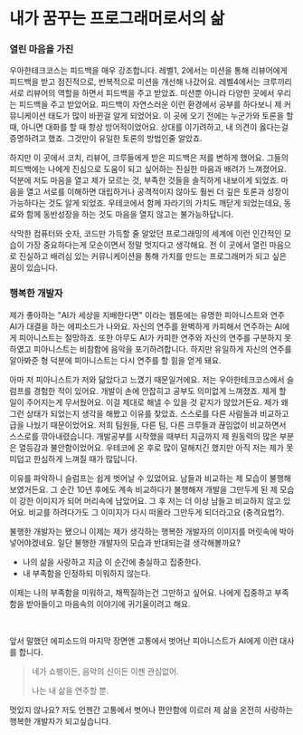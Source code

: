 # 내가 꿈꾸는 프로그래머로서의 삶

### 열린 마음을 가진

우아한테크코스는 피드백을 매우 강조합니다. 레벨1, 2에서는 미션을 통해 리뷰어에게 피드백을 받고 점진적으로, 반복적으로 미션을 개선해 나갔어요. 레벨4에서는 크루끼리 서로 리뷰어의 역할을 하면서 피드백을 주고 받았죠. 미션뿐 아니라 다양한 곳에서 우리는 피드백을 주고 받았어요. 피드백이 자연스러운 이런 환경에서 공부를 하다보니 제 커뮤니케이션 태도가 많이 바뀐걸 알게 되었어요. 이 곳에 오기 전에는 누군가와 토론을 할 때, 아니면 대화를 할 때 항상 방어적이었어요. 상대를 이기려하고, 내 의견이 옳다는걸 증명하려고 했죠. 그것만이 유일한 토론의 방법인줄 알았죠.

하지만 이 곳에서 코치, 리뷰어, 크루들에게 받은 피드백은 저를 변하게 했어요. 그들의 피드백에는 나에게 진심으로 도움이 되고 싶어하는 진실한 마음과 배려가 느껴졌어요. 덕분에 저도 마음을 열고 제가 모르는 것, 부족한 것들을 솔직하게 내보이게 되었죠. 마음을 열고 서로를 이해하면 대립하거나 공격적이지 않아도 훨씬 더 깊은 토론과 성장이 가능하다는 것도 알게 되었죠. 우테코에서 함께 자라기의 가치도 깨닫게 되었는데요, 동료와 함께 동반성장을 하는 것도 마음을 열지 않고는 불가능하답니다.

삭막한 컴퓨터와 숫자, 코드만 가득할 줄 알았던 프로그래밍의 세계에 이런 인간적인 모습이 가장 중요하다는게 모순이면서 정말 멋지다고 생각해요. 전 이 곳에서 열린 마음으로 진실하고 배려심 있는 커뮤니케이션을 통해 가치를 만드는 프로그래머가 되고 싶은 꿈이 있습니다.

### 행복한 개발자

제가 좋아하는 "AI가 세상을 지배한다면" 이라는 웹툰에는 유명한 피아니스트와 연주 AI가 대결을 하는 에피소드가 나와요. 자신의 연주를 완벽하게 카피해서 연주하는 AI에게 피아니스트는 절망하죠. 또한 아무도 AI가 카피한 연주와 자신의 연주를 구분하지 못하였고 피아니스트는 비참함에 음악을 포기하려합니다. 하지만 유일하게 자신의 연주를 알아봐준 형 덕분에 피아니스트는 다시 연주를 할 힘을 얻게 돼요.

아마 저 피아니스트가 저와 닮았다고 느꼈기 때문일거에요. 저는 우아한테크코스에서 슬럼프를 경험한 적이 있어요. 개발이 손에 안잡히고 공부도 의미없게 느껴졌죠. 제게 할 일이 주어지는게 무서웠어요. 이걸 제대로 해낼 수 있을 것 같지가 않았거든요. 제가 왜 그런 상태가 되었는지 생각을 해봤고 이유를 찾았죠. 스스로를 다른 사람들과 비교하고 급을 나눴기 때문이었어요. 저희 팀원들, 다른 팀, 다른 크루들과 끊임없이 비교하면서 스스로를 깎아내렸습니다. 개발공부를 시작했을 때부터 지금까지 제 원동력의 많은 부분은 열등감과 불안함이었어요. 우테코에 온 후로 많이 덜해지긴 했지만 아직 저는 제가 못미덥고 한심하게 느껴질 때가 많답니다.

이유를 파악하니 슬럼프는 쉽게 벗어날 수 있었어요. 남들과 비교하는 제 모습이 불행해보였거든요. 그 순간 10년 후에도 계속 비교하다가 불행해져 개발을 그만두게 된 제 모습이 강한 이미지가 되어 머리속에 남았어요. 그 후 저는 더 이상 남들고 비교하지 않고 있어요. 비교를 하려다가도 그 이미지가 다시 떠올라 그만두게 되더라고요 (충격요법?).

불행한 개발자는 됐으니 이제는 제가 생각하는 행복한 개발자의 이미지를 머릿속에 박아넣어야겠네요. 일단 불행한 개발자의 모습과 반대되는걸 생각해볼까요? 

- 나의 삶을 사랑하고 지금 이 순간에 충실하고 집중한다.
- 내 부족함을 인정하되 미워하지 않는다.

이제는 나의 부족함을 미워하고, 채찍질하는건 그만하고 싶어요. 나에게 집중하고 부족함을 받아들이고 마음속의 이야기에 귀기울이려고 해요.

<br>

앞서 말했던 에피소드의 마지막 장면엔 고통에서 벗어난 피아니스트가 AI에게 이런 대사를 합니다.

> 네가 쇼팽이든, 음악의 신이든 이젠 관심없어.
>
> 나는 내 삶을 연주할 뿐.

멋있지 않나요? 저도 언젠간 고통에서 벗어나 편안함에 이르러 제 삶을 온전히 사랑하는 행복한 개발자가 되고싶습니다.
